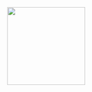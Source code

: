 <div>
  <img height="180em" src="https://github-readme-stats.vercel.app/api/top-langs/?username=georgegromov&layout=compact&langs_count=6&theme=dracula"/>
</div>
